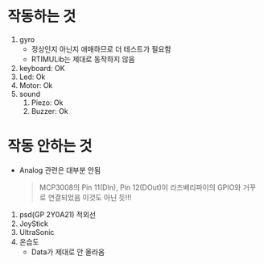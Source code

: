 # 작동하는 것
  1. gyro
     * 정상인지 아닌지 애매하므로 더 테스트가 필요함
     * RTIMULib는 제대로 동작하지 않음
  2. keyboard: OK
  3. Led: Ok
  4. Motor: Ok
  5. sound
     1. Piezo: Ok
     2. Buzzer: Ok
     
# 작동 안하는 것
  * Analog 관련은 대부분 안됨
    > MCP3008의 Pin 11(DIn), Pin 12(DOut)이 라즈베리파이의 GPIO와 거꾸로 연결되었음
    > 이것도 아닌 듯!!!
  1. psd(GP 2Y0A21) 적외선
  2. JoyStick
  3. UltraSonic
  4. 온습도
     * Data가 제대로 안 올라옴
